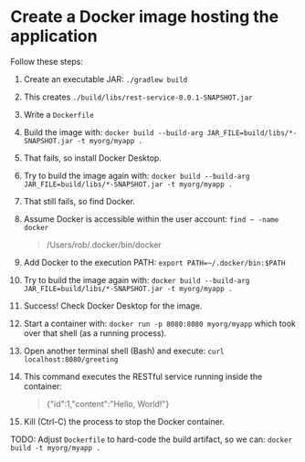 # Create a Docker image hosting the application
Follow these steps:

1. Create an executable JAR: `./gradlew build`
1. This creates `./build/libs/rest-service-0.0.1-SNAPSHOT.jar`
1. Write a `Dockerfile`
1. Build the image with:
   `docker build --build-arg JAR_FILE=build/libs/*-SNAPSHOT.jar -t myorg/myapp .`
1. That fails, so install Docker Desktop.
1. Try to build the image again with:
   `docker build --build-arg JAR_FILE=build/libs/*-SNAPSHOT.jar -t myorg/myapp .`
1. That still fails, so find Docker. 
1. Assume Docker is accessible within the user account: `find ~ -name docker`

    > /Users/rob/.docker/bin/docker

1. Add Docker to the execution PATH:
   `export PATH=~/.docker/bin:$PATH`
1. Try to build the image again with:
   `docker build --build-arg JAR_FILE=build/libs/*-SNAPSHOT.jar -t myorg/myapp .`
1. Success!  Check Docker Desktop for the image.
1. Start a container with: `docker run -p 8080:8080 myorg/myapp`
   which took over that shell (as a running process).
1. Open another terminal shell (Bash) and execute: `curl localhost:8080/greeting`
1. This command executes the RESTful service running inside the container:

    > {"id":1,"content":"Hello, World!"}

1. Kill (Ctrl-C) the process to stop the Docker container.

TODO: Adjust `Dockerfile` to hard-code the build artifact, so we can:
   `docker build -t myorg/myapp .`
